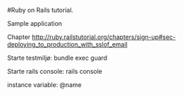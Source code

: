 #Ruby on Rails tutorial.

Sample application

Chapter http://ruby.railstutorial.org/chapters/sign-up#sec-deploying_to_production_with_sslof_email

Starte testmiljø:
bundle exec guard 

Starte rails console:
rails console


instance variable: @name
